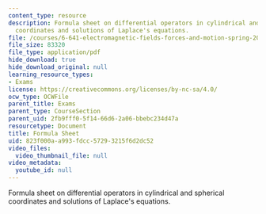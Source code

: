 ```yaml
---
content_type: resource
description: Formula sheet on differential operators in cylindrical and spherical
  coordinates and solutions of Laplace's equations.
file: /courses/6-641-electromagnetic-fields-forces-and-motion-spring-2005/823f000aa993fdcc57293215f6d2dc52_formulasheet.pdf
file_size: 83320
file_type: application/pdf
hide_download: true
hide_download_original: null
learning_resource_types:
- Exams
license: https://creativecommons.org/licenses/by-nc-sa/4.0/
ocw_type: OCWFile
parent_title: Exams
parent_type: CourseSection
parent_uid: 2fb9fff0-5f14-66d6-2a06-bbebc234d47a
resourcetype: Document
title: Formula Sheet
uid: 823f000a-a993-fdcc-5729-3215f6d2dc52
video_files:
  video_thumbnail_file: null
video_metadata:
  youtube_id: null
---
```

Formula sheet on differential operators in cylindrical and spherical coordinates and solutions of Laplace's equations.